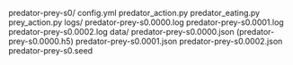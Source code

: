 predator-prey-s0/
    config.yml
    predator_action.py
    predator_eating.py
    prey_action.py
    logs/
        predator-prey-s0.0000.log
        predator-prey-s0.0001.log
        predator-prey-s0.0002.log
    data/ 
        predator-prey-s0.0000.json (predator-prey-s0.0000.h5)
        predator-prey-s0.0001.json
        predator-prey-s0.0002.json
        predator-prey-s0.seed
        
